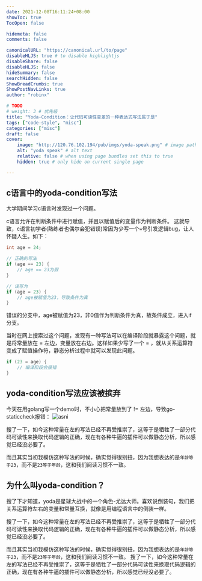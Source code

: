```yaml
---
date: 2021-12-08T16:11:24+08:00
showToc: true
TocOpen: false

hidemeta: false
comments: false

canonicalURL: "https://canonical.url/to/page"
disableHLJS: true # to disable highlightjs
disableShare: false
disableHLJS: false
hideSummary: false
searchHidden: false
ShowBreadCrumbs: true
ShowPostNavLinks: true
author: "robinx"

# TODO
# weight: 3 # 优先级
title: "Yoda-Condition：让代码可读性变差的一种表达式写法属于是"
tags: ["code-style", "misc"]
categories: ["misc"]
draft: false
cover:
    image: "http://120.76.102.194/pub/imgs/yoda-speak.png" # image path/url
    alt: "yoda speak" # alt text
    relative: false # when using page bundles set this to true
    hidden: true # only hide on current single page

---
```


## c语言中的yoda-condition写法

大学期间学习c语言时发现过一个问题。

c语言允许在判断条件中进行赋值，并且以赋值后的变量作为判断条件。
这就导致，c语言初学者(熟练者也偶尔会犯错误)常因为少写一个`=`号引发逻辑bug，让人怀疑人生。如下：
```c
int age = 24;

// 正确的写法
if (age == 23) {
    // age == 23为假
}

// 误写为
if (age = 23) {
    // age被赋值为23，导致条件为真
}

```
错误的分支中，age被赋值为23，非0值作为判断条件为真，故条件成立，进入if分支。

当时在网上搜索过这个问题，发现有一种写法可以在编译阶段就暴露这个问题，就是将常量放在 = 左边，变量放在右边。这样如果少写了一个 = ，就从关系运算符变成了赋值操作符，静态分析过程中就可以发现此问题。
```c
if (23 = age) {
    // 编译阶段会报错
}
```


## yoda-condition写法应该被摈弃
今天在用golang写一个demo时，不小心把常量放到了 != 左边，导致go-staticcheck报错：
![asni](http://120.76.102.194/pub/imgs/yoda-condition-prompt.png)

搜了一下，如今这种常量在左的写法已经不再受推崇了，这等于是牺牲了一部分代码可读性来换取代码逻辑的正确，现在有各种牛逼的插件可以做静态分析，所以感觉已经没必要了。

而且其实当初我模仿这种写法的时候，确实觉得很别扭，因为我想表达的是`年龄等于23`，而不是`23等于年龄`，这和我们阅读习惯不一致。

## 为什么叫yoda-condition？

搜了下才知道，yoda是星球大战中的一个角色-尤达大师。喜欢说倒装句，我们把关系运算符左右的变量和常量互换，就像是用编程语言中的倒装一样。


搜了一下，如今这种常量在左的写法已经不再受推崇了，这等于是牺牲了一部分代码可读性来换取代码逻辑的正确，现在有各种牛逼的插件可以做静态分析，所以感觉已经没必要了。

而且其实当初我模仿这种写法的时候，确实觉得很别扭，因为我想表达的是`年龄等于23`，而不是`23等于年龄`，这和我们阅读习惯不一致。
搜了一下，如今这种常量在左的写法已经不再受推崇了，这等于是牺牲了一部分代码可读性来换取代码逻辑的正确，现在有各种牛逼的插件可以做静态分析，所以感觉已经没必要了。

